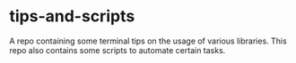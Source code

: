 # tips-and-scripts

A repo containing some terminal tips on the usage of various libraries. This repo also contains some scripts to automate certain tasks.

